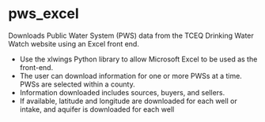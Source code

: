 # pws_excel
Downloads Public Water System (PWS) data from the TCEQ Drinking Water Watch website using an Excel front end.
* Use the xlwings Python library to allow Microsoft Excel to be used as the front-end.
* The user can download information for one or more PWSs at a time. PWSs are selected within a county.
* Information downloaded includes sources, buyers, and sellers.
* If available, latitude and longitude are downloaded for each well or intake, and aquifer is downloaded for each well

